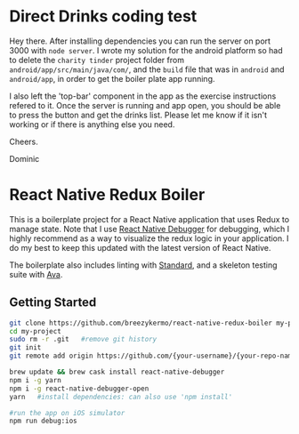 # Direct Drinks coding test

Hey there. 
After installing dependencies you can run the server on port 3000 with `node server`.
I wrote my solution for the android platform so had to delete the `charity tinder` project folder from `android/app/src/main/java/com/`, and the `build` file that was in `android` and `android/app`, in order to get the boiler plate app running. 

I also left the 'top-bar' component in the app as the exercise instructions refered to it.
Once the server is running and app open, you should be able to press the button and get the drinks list. Please let me know if it isn't working or if there is anything else you need. 

Cheers.

Dominic




# React Native Redux Boiler

This is a boilerplate project for a React Native application that uses Redux to manage state. Note that I use [React Native Debugger](https://github.com/jhen0409/react-native-debugger) for debugging, which I highly recommend as a way to visualize the redux logic in your application. I do my best to keep this updated with the latest version of React Native.

The boilerplate also includes linting with [Standard](https://github.com/feross/standard), and a skeleton testing suite with [Ava](https://github.com/avajs/ava).
## Getting Started

```bash
git clone https://github.com/breezykermo/react-native-redux-boiler my-project
cd my-project
sudo rm -r .git   #remove git history
git init
git remote add origin https://github.com/{your-username}/{your-repo-name}

brew update && brew cask install react-native-debugger
npm i -g yarn
npm i -g react-native-debugger-open
yarn   #install dependencies: can also use 'npm install'

#run the app on iOS simulator
npm run debug:ios
```

